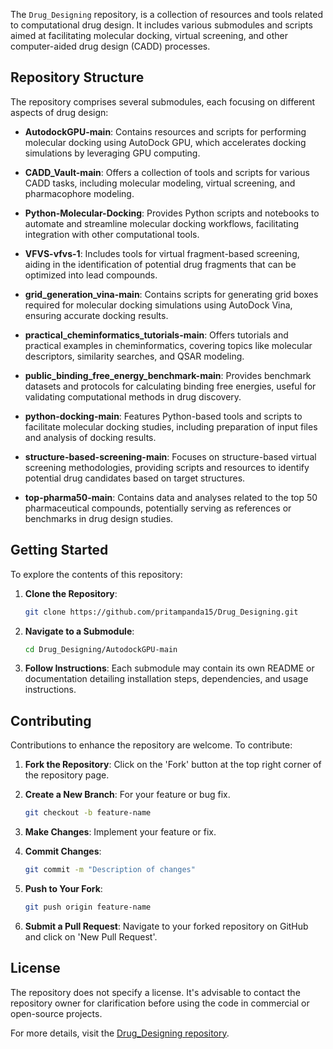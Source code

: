 
The `Drug_Designing` repository, is a collection of resources and tools related to computational drug design. It includes various submodules and scripts aimed at facilitating molecular docking, virtual screening, and other computer-aided drug design (CADD) processes.

## Repository Structure

The repository comprises several submodules, each focusing on different aspects of drug design:

- **AutodockGPU-main**: Contains resources and scripts for performing molecular docking using AutoDock GPU, which accelerates docking simulations by leveraging GPU computing.

- **CADD_Vault-main**: Offers a collection of tools and scripts for various CADD tasks, including molecular modeling, virtual screening, and pharmacophore modeling.

- **Python-Molecular-Docking**: Provides Python scripts and notebooks to automate and streamline molecular docking workflows, facilitating integration with other computational tools.

- **VFVS-vfvs-1**: Includes tools for virtual fragment-based screening, aiding in the identification of potential drug fragments that can be optimized into lead compounds.

- **grid_generation_vina-main**: Contains scripts for generating grid boxes required for molecular docking simulations using AutoDock Vina, ensuring accurate docking results.

- **practical_cheminformatics_tutorials-main**: Offers tutorials and practical examples in cheminformatics, covering topics like molecular descriptors, similarity searches, and QSAR modeling.

- **public_binding_free_energy_benchmark-main**: Provides benchmark datasets and protocols for calculating binding free energies, useful for validating computational methods in drug discovery.

- **python-docking-main**: Features Python-based tools and scripts to facilitate molecular docking studies, including preparation of input files and analysis of docking results.

- **structure-based-screening-main**: Focuses on structure-based virtual screening methodologies, providing scripts and resources to identify potential drug candidates based on target structures.

- **top-pharma50-main**: Contains data and analyses related to the top 50 pharmaceutical compounds, potentially serving as references or benchmarks in drug design studies.

## Getting Started

To explore the contents of this repository:

1. **Clone the Repository**:
   ```bash
   git clone https://github.com/pritampanda15/Drug_Designing.git
   ```

2. **Navigate to a Submodule**:
   ```bash
   cd Drug_Designing/AutodockGPU-main
   ```

3. **Follow Instructions**: Each submodule may contain its own README or documentation detailing installation steps, dependencies, and usage instructions.

## Contributing

Contributions to enhance the repository are welcome. To contribute:

1. **Fork the Repository**: Click on the 'Fork' button at the top right corner of the repository page.

2. **Create a New Branch**: For your feature or bug fix.
   ```bash
   git checkout -b feature-name
   ```

3. **Make Changes**: Implement your feature or fix.

4. **Commit Changes**:
   ```bash
   git commit -m "Description of changes"
   ```

5. **Push to Your Fork**:
   ```bash
   git push origin feature-name
   ```

6. **Submit a Pull Request**: Navigate to your forked repository on GitHub and click on 'New Pull Request'.

## License

The repository does not specify a license. It's advisable to contact the repository owner for clarification before using the code in commercial or open-source projects.

For more details, visit the [Drug_Designing repository](https://github.com/pritampanda15/Drug_Designing). 
